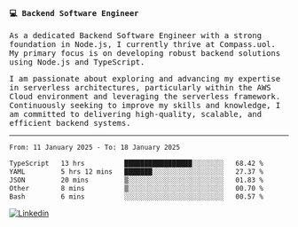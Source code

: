 
<samp>
  
#### 💻 Backend Software Engineer

As a dedicated Backend Software Engineer with a strong foundation in Node.js, I currently thrive at Compass.uol. My primary focus is on developing robust backend solutions using Node.js and TypeScript.

I am passionate about exploring and advancing my expertise in serverless architectures, particularly within the AWS Cloud environment and leveraging the serverless framework. Continuously seeking to improve my skills and knowledge, I am committed to delivering high-quality, scalable, and efficient backend systems.

---

<!--START_SECTION:waka-->

```txt
From: 11 January 2025 - To: 18 January 2025

TypeScript   13 hrs          █████████████████░░░░░░░░   68.42 %
YAML         5 hrs 12 mins   ███████░░░░░░░░░░░░░░░░░░   27.37 %
JSON         20 mins         ▒░░░░░░░░░░░░░░░░░░░░░░░░   01.83 %
Other        8 mins          ▒░░░░░░░░░░░░░░░░░░░░░░░░   00.70 %
Bash         6 mins          ░░░░░░░░░░░░░░░░░░░░░░░░░   00.57 %
```

<!--END_SECTION:waka-->
  
</samp>

[![Linkedin](https://img.shields.io/badge/-Mateus%20Garcia-c080ff?style=flat-square&logo=Linkedin&logoColor=white&link=https://www.linkedin.com/in/mpgxc)](https://www.linkedin.com/in/mateusogarcia) 
